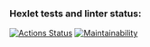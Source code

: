 ### Hexlet tests and linter status:
[![Actions Status](https://github.com/SandActor/frontend-project-44/actions/workflows/hexlet-check.yml/badge.svg)](https://github.com/SandActor/frontend-project-44/actions)
[![Maintainability](https://api.codeclimate.com/v1/badges/127dea9de937e3ac59a9/maintainability)](https://codeclimate.com/github/SandActor/frontend-project-44/maintainability)